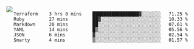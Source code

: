 

<a href="https://github.com/anuraghazra/github-readme-stats">
  <img align="left" src="https://github-readme-stats.vercel.app/api?username=kfly8&count_private=true&show_icons=true&theme=calm" />
</a>


<!--START_SECTION:waka-->

```text
Terraform    3 hrs 8 mins    █████████████████▓░░░░░░░   71.25 %
Ruby         27 mins         ██▓░░░░░░░░░░░░░░░░░░░░░░   10.33 %
Markdown     20 mins         ██░░░░░░░░░░░░░░░░░░░░░░░   07.61 %
YAML         14 mins         █▒░░░░░░░░░░░░░░░░░░░░░░░   05.56 %
JSON         6 mins          ▓░░░░░░░░░░░░░░░░░░░░░░░░   02.54 %
Smarty       4 mins          ▒░░░░░░░░░░░░░░░░░░░░░░░░   01.57 %
```

<!--END_SECTION:waka-->
